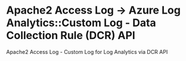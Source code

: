 # Apache2 Access Log -> Azure Log Analytics::Custom Log - Data Collection Rule (DCR) API
Apache2 Access Log - Custom Log for Log Analytics via DCR API
